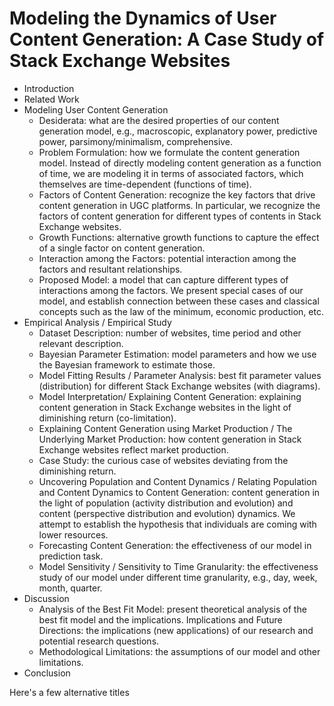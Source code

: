 # Modeling the Dynamics of User Content Generation: A Case Study of Stack Exchange Websites

- Introduction
- Related Work
- Modeling User Content Generation
  - Desiderata: what are the desired properties of our content generation model, e.g., macroscopic, explanatory power, predictive power, parsimony/minimalism, comprehensive.
  - Problem Formulation: how we formulate the content generation model. Instead of directly modeling content generation as a function of time, we are modeling it in terms of associated factors, which themselves are time-dependent (functions of time).
  - Factors of Content Generation: recognize the key factors that drive content generation in UGC platforms. In particular, we recognize the factors of content generation for different types of contents in Stack Exchange websites. 
  - Growth Functions: alternative growth functions to capture the effect of a single factor on content generation. 
  - Interaction among the Factors: potential interaction among the factors and resultant relationships. 
  - Proposed Model: a model that can capture different types of  interactions among the factors. We present special cases of our model, and establish connection between these cases and classical concepts such as the law of the minimum, economic production, etc.
- Empirical Analysis / Empirical Study
  - Dataset Description: number of websites, time period and other relevant description.
  - Bayesian Parameter Estimation: model parameters and how we use the Bayesian framework to estimate those.
  - Model Fitting Results / Parameter Analysis: best fit parameter values (distribution)  for different Stack Exchange websites (with diagrams).
  - Model Interpretation/ Explaining Content Generation: explaining content generation in Stack Exchange websites in the light of diminishing return (co-limitation). 
  - Explaining Content Generation using Market Production / The Underlying Market Production: how content generation in Stack Exchange websites reflect market production.
  - Case Study: the curious case of websites deviating from the diminishing return.
  - Uncovering Population and Content Dynamics / Relating Population and Content Dynamics to Content Generation: content generation in the light of population (activity distribution and evolution) and content (perspective distribution and evolution) dynamics. We attempt to establish the hypothesis that individuals are coming with lower resources.
  - Forecasting Content Generation: the effectiveness of our model in prediction task.
  - Model Sensitivity / Sensitivity to Time Granularity: the effectiveness study of our model under different time granularity, e.g., day, week, month, quarter.
- Discussion
  - Analysis of the Best Fit Model: present theoretical analysis of the best fit model and the implications.
Implications and Future Directions: the implications (new applications) of our research and potential research questions. 
  - Methodological Limitations: the assumptions of our model and other limitations.
- Conclusion

Here's a few alternative titles
# 
